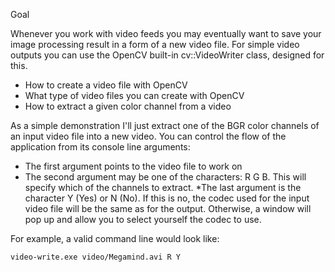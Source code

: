 Goal

Whenever you work with video feeds you may eventually want to save your image processing result in a form of a new video file. For simple video outputs you can use the OpenCV built-in cv::VideoWriter class, designed for this.

* How to create a video file with OpenCV
* What type of video files you can create with OpenCV
* How to extract a given color channel from a video

As a simple demonstration I'll just extract one of the BGR color channels of an input video file into a new video. You can control the flow of the application from its console line arguments:

* The first argument points to the video file to work on
* The second argument may be one of the characters: R G B. This will specify which of the channels to extract.
*The last argument is the character Y (Yes) or N (No). If this is no, the codec used for the input video file will be the same as for the output. Otherwise, a window will pop up and allow you to select yourself the codec to use.

For example, a valid command line would look like:

```
video-write.exe video/Megamind.avi R Y
```